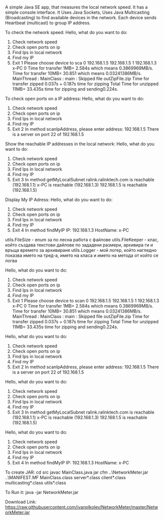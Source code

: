 A simple Java SE app, that measures the local network speed.
It has a simple console interface.
It Uses Java Sockets,
Uses Java Multicasting (Broadcasting) to find available devices in the network.
Each device sends Heartbeat (multicast) to group IP address.

To check the network speed:
  Hello, what do you want to do:
  1) Check network speed
  2) Check open ports on ip
  3) Find Ips in local network
  4) Find my IP
  9) Exit
    1
  Please choose device to sca
  0   192.168.1.5 192.168.1.5
  1   192.168.1.3 x-PC
    0
Time for transfer 1MB= 2.584s which means 0.3869969MB/s.
Time for transfer 10MB= 30.851 which means 0.03241386MB/s.
MainThread : MainClass : main : Skipped file outZipFile.zip
Time for transfer zipped 0.037s +  0.187s time for zipping
Total Time for unzipped 11MB= 33.435s time for zipping and sending0.224s.

To check open ports on a IP address:
  Hello, what do you want to do:
  1) Check network speed
  2) Check open ports on ip
  3) Find Ips in local network
  4) Find my IP
  9) Exit
    2
  In method scanIpAddress, please enter address:
    192.168.1.5
  There is a server on port 22 of 192.168.1.5

Show the reachable IP addresses in the local network:
  Hello, what do you want to do:
  1) Check network speed
  2) Check open ports on ip
  3) Find Ips in local network
  4) Find my IP
  9) Exit
    3
  In method getMyLocalSubnet
  ralink.ralinktech.com is reachable (192.168.1.1)
  x-PC is reachable (192.168.1.3)
  192.168.1.5 is reachable (192.168.1.5)

Display My IP Adress:
  Hello, what do you want to do:
  1) Check network speed
  2) Check open ports on ip
  3) Find Ips in local network
  4) Find my IP
  9) Exit
    4
  In method findMyIP
  IP: 192.168.1.3
  HostName: x-PC

utils.FileSize - enum за по лесна работа с файлове
utils.FileKeeper - клас, който създава текстови дайлове по зададени размери, архивира ги и връща времето за архивиране
utils.Logger - мой логер, който нагледно показва името на тред-а, името на класа и името на метода от който се логва


Hello, what do you want to do:
1) Check network speed
2) Check open ports on ip
3) Find Ips in local network
4) Find my IP
9) Exit
1
Please choose device to scan
0   192.168.1.5 192.168.1.5
1   192.168.1.3 x-PC
0
Time for transfer 1MB= 2.584s which means 0.3869969MB/s.
Time for transfer 10MB= 30.851 which means 0.03241386MB/s.
MainThread : MainClass : main : Skipped file outZipFile.zip
Time for transfer zipped 0.037s +  0.187s time for zipping
Total Time for unzipped 11MB= 33.435s time for zipping and sending0.224s.


Hello, what do you want to do:
1) Check network speed
2) Check open ports on ip
3) Find Ips in local network
4) Find my IP
9) Exit
2
In method scanIpAddress, please enter address:
192.168.1.5
There is a server on port 22 of 192.168.1.5


Hello, what do you want to do:
1) Check network speed
2) Check open ports on ip
3) Find Ips in local network
4) Find my IP
9) Exit
3
In method getMyLocalSubnet
ralink.ralinktech.com is reachable (192.168.1.1)
x-PC is reachable (192.168.1.3)
192.168.1.5 is reachable (192.168.1.5)


Hello, what do you want to do:
1) Check network speed
2) Check open ports on ip
3) Find Ips in local network
4) Find my IP
9) Exit
4
In method findMyIP
IP: 192.168.1.3
HostName: x-PC


To create JAR:
cd src
javac MainClass.java
jar cfm ..\NetworkMeter.jar ..\MANIFEST.MF MainClass.class server\*.class client\*.class multicasting\*.class utils\*.class

To Run it:
java -jar NetworkMeter.jar

Download Link:
https://raw.githubusercontent.com/ivanplkolev/NetworkMeter/master/NetworkMeter.jar